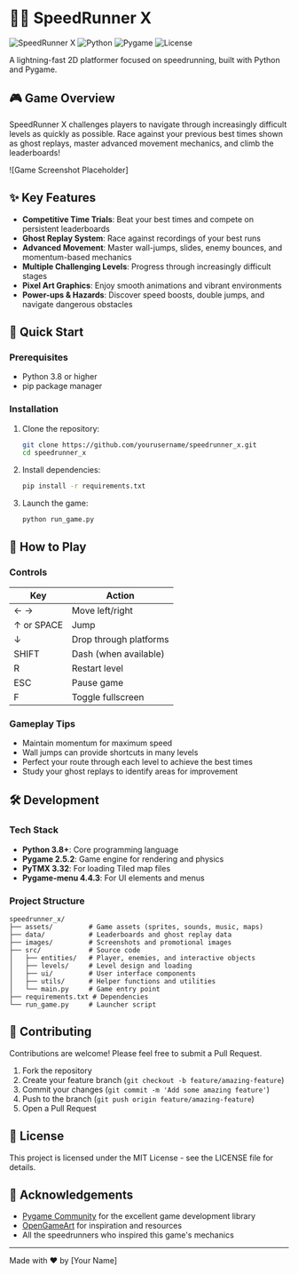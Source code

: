 # 🏃‍♂️ SpeedRunner X

![SpeedRunner X](https://img.shields.io/badge/Game-SpeedRunner_X-brightgreen)
![Python](https://img.shields.io/badge/Python-3.8+-blue)
![Pygame](https://img.shields.io/badge/Pygame-2.5.2-yellow)
![License](https://img.shields.io/badge/License-MIT-green)

A lightning-fast 2D platformer focused on speedrunning, built with Python and Pygame.

## 🎮 Game Overview

SpeedRunner X challenges players to navigate through increasingly difficult levels as quickly as possible. Race against your previous best times shown as ghost replays, master advanced movement mechanics, and climb the leaderboards!

![Game Screenshot Placeholder]

## ✨ Key Features

- **Competitive Time Trials**: Beat your best times and compete on persistent leaderboards
- **Ghost Replay System**: Race against recordings of your best runs
- **Advanced Movement**: Master wall-jumps, slides, enemy bounces, and momentum-based mechanics
- **Multiple Challenging Levels**: Progress through increasingly difficult stages
- **Pixel Art Graphics**: Enjoy smooth animations and vibrant environments
- **Power-ups & Hazards**: Discover speed boosts, double jumps, and navigate dangerous obstacles

## 🚀 Quick Start

### Prerequisites
- Python 3.8 or higher
- pip package manager

### Installation

1. Clone the repository:
   ```bash
   git clone https://github.com/yourusername/speedrunner_x.git
   cd speedrunner_x
   ```

2. Install dependencies:
   ```bash
   pip install -r requirements.txt
   ```

3. Launch the game:
   ```bash
   python run_game.py
   ```

## 🎯 How to Play

### Controls
| Key           | Action                |
|---------------|------------------------|
| ← →           | Move left/right        |
| ↑ or SPACE    | Jump                   |
| ↓             | Drop through platforms |
| SHIFT         | Dash (when available)  |
| R             | Restart level          |
| ESC           | Pause game             |
| F             | Toggle fullscreen      |

### Gameplay Tips
- Maintain momentum for maximum speed
- Wall jumps can provide shortcuts in many levels
- Perfect your route through each level to achieve the best times
- Study your ghost replays to identify areas for improvement

## 🛠️ Development

### Tech Stack
- **Python 3.8+**: Core programming language
- **Pygame 2.5.2**: Game engine for rendering and physics
- **PyTMX 3.32**: For loading Tiled map files
- **Pygame-menu 4.4.3**: For UI elements and menus

### Project Structure
```
speedrunner_x/
├── assets/         # Game assets (sprites, sounds, music, maps)
├── data/           # Leaderboards and ghost replay data
├── images/         # Screenshots and promotional images
├── src/            # Source code
│   ├── entities/   # Player, enemies, and interactive objects
│   ├── levels/     # Level design and loading
│   ├── ui/         # User interface components
│   ├── utils/      # Helper functions and utilities
│   └── main.py     # Game entry point
├── requirements.txt # Dependencies
└── run_game.py     # Launcher script
```

## 🤝 Contributing

Contributions are welcome! Please feel free to submit a Pull Request.

1. Fork the repository
2. Create your feature branch (`git checkout -b feature/amazing-feature`)
3. Commit your changes (`git commit -m 'Add some amazing feature'`)
4. Push to the branch (`git push origin feature/amazing-feature`)
5. Open a Pull Request

## 📜 License

This project is licensed under the MIT License - see the LICENSE file for details.

## 🙏 Acknowledgements

- [Pygame Community](https://www.pygame.org/) for the excellent game development library
- [OpenGameArt](https://opengameart.org/) for inspiration and resources
- All the speedrunners who inspired this game's mechanics

---

Made with ❤️ by [Your Name]
